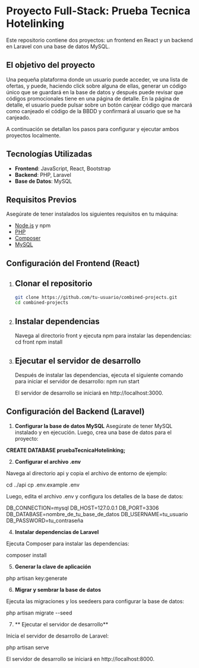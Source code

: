 # Proyecto Full-Stack: Prueba Tecnica Hotelinking

Este repositorio contiene dos proyectos: un frontend en React y un backend en Laravel con una base de datos MySQL.

## El objetivo del proyecto

Una pequeña plataforma donde un usuario puede acceder, ve una lista de ofertas, y puede,
haciendo click sobre alguna de ellas, generar un código único que se guardará en la base
de datos y después puede revisar que códigos promocionales tiene en una página de
detalle. En la página de detalle, el usuario puede pulsar sobre un botón canjear código que
marcará como canjeado el código de la BBDD y confirmará al usuario que se ha canjeado.

A continuación se detallan los pasos para configurar y ejecutar ambos proyectos localmente.

## Tecnologías Utilizadas

- **Frontend**: JavaScript, React, Bootstrap
- **Backend**: PHP, Laravel
- **Base de Datos**: MySQL

## Requisitos Previos

Asegúrate de tener instalados los siguientes requisitos en tu máquina:

- [Node.js](https://nodejs.org/) y npm
- [PHP](https://www.php.net/)
- [Composer](https://getcomposer.org/)
- [MySQL](https://www.mysql.com/)

## Configuración del Frontend (React)

1. ## Clonar el repositorio

   ```bash
   git clone https://github.com/tu-usuario/combined-projects.git
   cd combined-projects

   ```

2. ## Instalar dependencias

   Navega al directorio front y ejecuta npm para instalar las dependencias:
   cd front
   npm install

3. ## Ejecutar el servidor de desarrollo

   Después de instalar las dependencias, ejecuta el siguiente comando para iniciar el servidor de desarrollo:
   npm run start

   El servidor de desarrollo se iniciará en http://localhost:3000.

## Configuración del Backend (Laravel)

1.  **Configurar la base de datos MySQL**
    Asegúrate de tener MySQL instalado y en ejecución. Luego, crea una base de datos para el proyecto:

**CREATE DATABASE pruebaTecnicaHotelinking;**

2. **Configurar el archivo .env**

Navega al directorio api y copia el archivo de entorno de ejemplo:

cd ../api
cp .env.example .env

Luego, edita el archivo .env y configura los detalles de la base de datos:

DB_CONNECTION=mysql
DB_HOST=127.0.0.1
DB_PORT=3306
DB_DATABASE=nombre_de_tu_base_de_datos
DB_USERNAME=tu_usuario
DB_PASSWORD=tu_contraseña

4. **Instalar dependencias de Laravel**

Ejecuta Composer para instalar las dependencias:

composer install

5. **Generar la clave de aplicación**

php artisan key:generate

6. **Migrar y sembrar la base de datos**

Ejecuta las migraciones y los seedeers para configurar la base de datos:

php artisan migrate --seed

7. ** Ejecutar el servidor de desarrollo**

Inicia el servidor de desarrollo de Laravel:

php artisan serve

El servidor de desarrollo se iniciará en http://localhost:8000.
